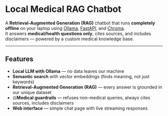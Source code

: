 # Local Medical RAG Chatbot

A **Retrieval-Augmented Generation (RAG)** chatbot that runs **completely offline** on your laptop using [Ollama](https://ollama.com/), [FastAPI](https://fastapi.tiangolo.com/), and [Chroma](https://www.trychroma.com/).  
It answers **medical/health questions only**, cites sources, and includes disclaimers — powered by a custom medical knowledge base.

---

## Features
-  **Local LLM with Ollama** — no data leaves our machine
- **Semantic search** with vector embeddings (finds meaning, not just keywords)
- **Retrieval-Augmented Generation (RAG)** — every answer is grounded in our unique dataset
- ⚖**Medical guardrails** — refuses non-medical queries, always cites sources, includes disclaimers
- **Web interface** — simple chat page with live streaming responses
